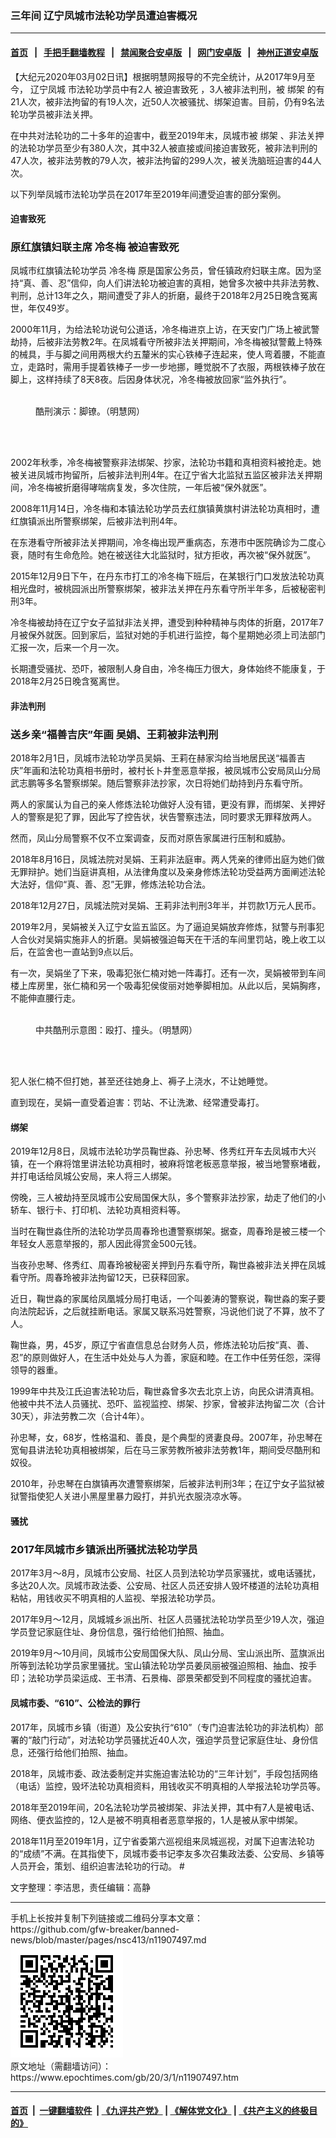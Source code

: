 ### 三年间 辽宁凤城市法轮功学员遭迫害概况
------------------------

#### [首页](https://github.com/gfw-breaker/banned-news/blob/master/README.md) &nbsp;&nbsp;|&nbsp;&nbsp; [手把手翻墙教程](https://github.com/gfw-breaker/guides/wiki) &nbsp;&nbsp;|&nbsp;&nbsp; [禁闻聚合安卓版](https://github.com/gfw-breaker/bn-android) &nbsp;&nbsp;|&nbsp;&nbsp; [网门安卓版](https://github.com/oGate2/oGate) &nbsp;&nbsp;|&nbsp;&nbsp; [神州正道安卓版](https://github.com/SzzdOgate/update) 



<div><p>
 【大纪元2020年03月02日讯】根据明慧网报导的不完全统计，从2017年9月至今，
 <ok href="https://www.epochtimes.com/gb/tag/%E8%BE%BD%E5%AE%81%E5%87%A4%E5%9F%8E.html">
  辽宁凤城
 </ok>
 市法轮功学员中有2人
 <ok href="https://www.epochtimes.com/gb/tag/%E8%A2%AB%E8%BF%AB%E5%AE%B3%E8%87%B4%E6%AD%BB.html">
  被迫害致死
 </ok>
 ，3人被非法判刑，被
 <ok href="https://www.epochtimes.com/gb/tag/%E7%BB%91%E6%9E%B6.html">
  绑架
 </ok>
 的有21人次，被非法拘留的有19人次，近50人次被骚扰、绑架迫害。目前，仍有9名法轮功学员被非法关押。
</p>
<p>
 在中共对法轮功的二十多年的迫害中，截至2019年末，凤城市被
 <ok href="https://www.epochtimes.com/gb/tag/%E7%BB%91%E6%9E%B6.html">
  绑架
 </ok>
 、非法关押的法轮功学员至少有380人次，其中32人被直接或间接迫害致死，被非法判刑的47人次，被非法劳教的79人次，被非法拘留的299人次，被关洗脑班迫害的44人次。
</p>
<p>
 以下列举凤城市法轮功学员在2017年至2019年间遭受迫害的部分案例。
</p>
<h4>
 迫害致死
</h4>
<h3>
 <b>
  原红旗镇妇联主席
  <ok href="https://www.epochtimes.com/gb/tag/%E5%86%B7%E5%86%AC%E6%A2%85.html">
   冷冬梅
  </ok>
  <ok href="https://www.epochtimes.com/gb/tag/%E8%A2%AB%E8%BF%AB%E5%AE%B3%E8%87%B4%E6%AD%BB.html">
   被迫害致死
  </ok>
 </b>
</h3>
<p>
 凤城市红旗镇法轮功学员
 <ok href="https://www.epochtimes.com/gb/tag/%E5%86%B7%E5%86%AC%E6%A2%85.html">
  冷冬梅
 </ok>
 原是国家公务员，曾任镇政府妇联主席。因为坚持“真、善、忍”信仰，向人们讲法轮功被迫害的真相，她曾多次被中共非法劳教、判刑，总计13年之久，期间遭受了非人的折磨，最终于2018年2月25日晚含冤离世，年仅49岁。
</p>
<p>
 2000年11月，为给法轮功说句公道话，冷冬梅进京上访，在天安门广场上被武警劫持，后被非法劳教2年。在凤城看守所被非法关押期间，冷冬梅被狱警戴上特殊的械具，手与脚之间用两根大约五釐米的实心铁棒子连起来，使人弯着腰，不能直立，走路时，需用手提着铁棒子一步一步地挪，睡觉脱不了衣服，两根铁棒子放在脚上，这样持续了8天8夜。后因身体状况，冷冬梅被放回家“监外执行”。
</p>
<figure class="wp-caption aligncenter" id="attachment_11907501" style="width: 331px">
 <ok href="http://i.epochtimes.com/assets/uploads/2020/03/2020-2-29-i104855_01.jpg">
  <img alt="" class="wp-image-11907501" src="http://i.epochtimes.com/assets/uploads/2020/03/2020-2-29-i104855_01-600x470.jpg"/>
 </ok>
 <br/><figcaption class="wp-caption-text">
  酷刑演示：脚镣。（明慧网）
 </figcaption><br/>
</figure><br/>
<p>
 2002年秋季，冷冬梅被警察非法绑架、抄家，法轮功书籍和真相资料被抢走。她被关进凤城市拘留所，后被非法判刑4年。在辽宁省大北监狱五监区被非法关押期间，冷冬梅被折磨得哮喘病复发，多次住院，一年后被“保外就医”。
</p>
<p>
 2008年11月14日，冷冬梅和本镇法轮功学员去红旗镇黄旗村讲法轮功真相时，遭红旗镇派出所警察绑架，后被非法判刑4年。
</p>
<p>
 在东港看守所被非法关押期间，冷冬梅出现严重病态，东港市中医院确诊为二度心衰，随时有生命危险。她在被送往大北监狱时，狱方拒收，再次被“保外就医”。
</p>
<p>
 2015年12月9日下午，在丹东市打工的冷冬梅下班后，在某银行门口发放法轮功真相光盘时，被桃园派出所警察绑架，被非法关押在丹东看守所半年多，后被秘密判刑3年。
</p>
<p>
 冷冬梅被劫持在辽宁女子监狱非法关押，遭受到种种精神与肉体的折磨，2017年7月被保外就医。回到家后，监狱对她的手机进行监控，每个星期她必须上司法部门汇报一次，后来一个月一次。
</p>
<p>
 长期遭受骚扰、恐吓，被限制人身自由，冷冬梅压力很大，身体始终不能康复，于2018年2月25日晚含冤离世。
</p>
<h4>
 非法判刑
</h4>
<h3>
 <b>
  送乡亲“福善吉庆”年画 吴娟、王莉被非法判刑
 </b>
</h3>
<p>
 2018年2月1日，凤城市法轮功学员吴娟、王莉在赫家沟给当地居民送“福善吉庆”年画和法轮功真相书册时，被村长卜井奎恶意举报，被凤城市公安局凤山分局武志鹏等多名警察绑架。随后警察非法抄家，次日将她们劫持到丹东看守所。
</p>
<p>
 两人的家属认为自己的亲人修炼法轮功做好人没有错，更没有罪，而绑架、关押好人的警察是犯了罪，因此写了控告状，状告警察违法，同时要求无罪释放两人。
</p>
<p>
 然而，凤山分局警察不仅不立案调查，反而对原告家属进行压制和威胁。
</p>
<p>
 2018年8月16日，凤城法院对吴娟、王莉非法庭审。两人凭亲的律师出庭为她们做无罪辩护。她们当庭讲真相，从法律角度以及亲身修炼法轮功受益两方面阐述法轮大法好，信仰“真、善、忍”无罪，修炼法轮功合法。
</p>
<p>
 2018年12月27日，凤城法院对吴娟、王莉非法判刑3年半，并罚款1万元人民币。
</p>
<p>
 2019年2月，吴娟被关入辽宁女监五监区。为了逼迫吴娟放弃修炼，狱警与刑事犯人合伙对吴娟实施非人的折磨。吴娟被强迫每天在干活的车间里罚站，晚上收工以后，在监舍也一直站到9点以后。
</p>
<p>
 有一次，吴娟坐了下来，吸毒犯张仁楠对她一阵毒打。还有一次，吴娟被带到车间楼上库房里，张仁楠和另一个吸毒犯侯俊丽对她拳脚相加。从此以后，吴娟胸疼，不能伸直腰行走。
</p>
<figure class="wp-caption aligncenter" id="attachment_11907504" style="width: 308px">
 <ok href="http://i.epochtimes.com/assets/uploads/2020/03/2020-2-29-i104855_03.jpg">
  <img alt="" class="wp-image-11907504" src="http://i.epochtimes.com/assets/uploads/2020/03/2020-2-29-i104855_03.jpg"/>
 </ok>
 <br/><figcaption class="wp-caption-text">
  中共酷刑示意图：殴打、撞头。（明慧网）
 </figcaption><br/>
</figure><br/>
<p>
 犯人张仁楠不但打她，甚至还往她身上、褥子上浇水，不让她睡觉。
</p>
<p>
 直到现在，吴娟一直受着迫害：罚站、不让洗漱、经常遭受毒打。
</p>
<h4>
 绑架
</h4>
<p>
 2019年12月8日，凤城市法轮功学员鞠世淼、孙忠琴、佟秀红开车去凤城市大兴镇，在一个麻将馆里讲法轮功真相时，被麻将馆老板恶意举报，被当地警察堵截，并打电话给凤城公安局，来人将三人绑架。
</p>
<p>
 傍晚，三人被劫持至凤城市公安局国保大队，多个警察非法抄家，劫走了他们的小轿车、银行卡、打印机、法轮功真相资料等。
</p>
<p>
 当时在鞠世淼住所的法轮功学员周春玲也遭警察绑架。据查，周春玲是被三楼一个年轻女人恶意举报的，那人因此得赏金500元钱。
</p>
<p>
 当夜孙忠琴、佟秀红、周春玲被秘密关押到丹东看守所，鞠世淼被非法关押在凤城看守所。周春玲被非法拘留12天，已获释回家。
</p>
<p>
 近日，鞠世淼的家属给凤凰城分局打电话，一个叫姜涛的警察说，鞠世淼的案子要向法院起诉，之后就挂断电话。家属又联系冯姓警察，冯说他们说了不算，放不了人。
</p>
<p>
 鞠世淼，男，45岁，原辽宁省直信息总台财务人员，修炼法轮功后按“真、善、忍”的原则做好人，在生活中处处与人为善，家庭和睦。在工作中任劳任怨，深得领导的器重。
</p>
<p>
 1999年中共及江氏迫害法轮功后，鞠世淼曾多次去北京上访，向民众讲清真相。他被中共不法人员骚扰、恐吓、监视监控、绑架、抄家，曾被非法拘留二次（合计30天），非法劳教二次（合计4年）。
</p>
<p>
 孙忠琴，女，68岁，性格温和、善良，是个典型的贤妻良母。2007年，孙忠琴在宽甸县讲法轮功真相被绑架，后在马三家劳教所被非法劳教1年，期间受尽酷刑和奴役。
</p>
<p>
 2010年，孙忠琴在白旗镇再次遭警察绑架，后被非法判刑3年；在辽宁女子监狱被狱警指使犯人关进小黑屋里暴力殴打，并扒光衣服浇凉水等。
</p>
<h4>
 骚扰
</h4>
<h3>
 <b>
  2017年凤城市乡镇派出所骚扰法轮功学员
 </b>
</h3>
<p>
 2017年3月～8月，凤城市公安局、社区人员到法轮功学员家骚扰，或电话骚扰，多达20人次。凤城市政法委、公安局、社区人员还安排人毁坏楼道的法轮功真相粘帖，用钱收买不明真相的人监视、举报法轮功学员。
</p>
<p>
 2017年9月～12月，凤城城乡派出所、社区人员骚扰法轮功学员至少19人次，强迫学员登记家庭住址、身份信息，强行给他们拍照、抽血。
</p>
<p>
 2019年9月～10月间，凤城市公安局国保大队、凤山分局、宝山派出所、蓝旗派出所等到法轮功学员家里骚扰。宝山镇法轮功学员姜凤丽被强迫照相、抽血、按手印；法轮功学员梁运成、王书清、石景梅、邵景荣都受到不同程度的骚扰迫害。
</p>
<h4>
 <b>
  凤城市委、“610”、公检法的罪行
 </b>
</h4>
<p>
 2017年，凤城市乡镇（街道）及公安执行“610”（专门迫害法轮功的非法机构）部署的“敲门行动”，对法轮功学员骚扰近40人次，强迫学员登记家庭住址、身份信息，还强行给他们拍照、抽血。
</p>
<p>
 2018年，凤城市委、政法委制定并实施迫害法轮功的“三年计划”，手段包括网络（电话）监控，毁坏法轮功真相资料，用钱收买不明真相的人举报法轮功学员等。
</p>
<p>
 2018年至2019年间，20名法轮功学员被绑架、非法关押，其中有7人是被电话、网络、便衣监控的，12人是被不明真相者恶意举报的，1人是被从家中绑架。
</p>
<p>
 2018年11月至2019年1月，辽宁省委第六巡视组来凤城巡视，对属下迫害法轮功的“成绩”不满。在其指使下，凤城市委书记李友多次召集政法委、公安局、乡镇等人员开会，策划、组织迫害法轮功的行动。 #
</p>
<p>
 文字整理：李洁思，责任编辑：高静
</p>
<p>
</p>
</div>
<hr/>
手机上长按并复制下列链接或二维码分享本文章：<br/>
https://github.com/gfw-breaker/banned-news/blob/master/pages/nsc413/n11907497.md <br/>
<a href='https://github.com/gfw-breaker/banned-news/blob/master/pages/nsc413/n11907497.md'><img src='https://github.com/gfw-breaker/banned-news/blob/master/pages/nsc413/n11907497.md.png'/></a> <br/>
原文地址（需翻墙访问）：https://www.epochtimes.com/gb/20/3/1/n11907497.htm


------------------------
#### [首页](https://github.com/gfw-breaker/banned-news/blob/master/README.md) &nbsp;|&nbsp; [一键翻墙软件](https://github.com/gfw-breaker/nogfw/blob/master/README.md) &nbsp;| [《九评共产党》](https://github.com/gfw-breaker/9ping.md/blob/master/README.md#九评之一评共产党是什么) | [《解体党文化》](https://github.com/gfw-breaker/jtdwh.md/blob/master/README.md) | [《共产主义的终极目的》](https://github.com/gfw-breaker/gczydzjmd.md/blob/master/README.md)


<img src='http://gfw-breaker.win/banned-news/pages/nsc413/n11907497.md' width='0px' height='0px'/>